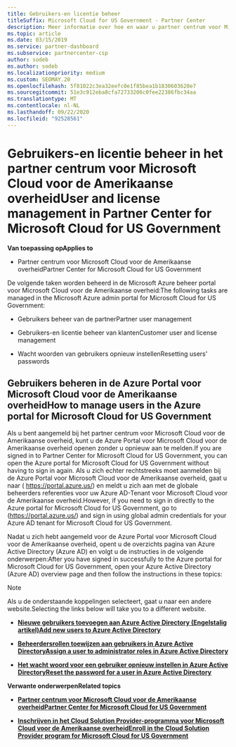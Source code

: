 ```yaml
---
title: Gebruikers-en licentie beheer
titleSuffix: Microsoft Cloud for US Government - Partner Center
description: Meer informatie over hoe en waar u partner centrum voor Microsoft Cloud kunt beheren voor Amerikaanse overheids partners, klanten en licenties, evenals het opnieuw instellen van wacht woorden.
ms.topic: article
ms.date: 03/15/2019
ms.service: partner-dashboard
ms.subservice: partnercenter-csp
author: sodeb
ms.author: sodeb
ms.localizationpriority: medium
ms.custom: SEOMAY.20
ms.openlocfilehash: 5f81022c3ea32eefc0e1f85bea1b1830603620e7
ms.sourcegitcommit: 51e3c912eba8cfa72733206c0fee22386fbc34aa
ms.translationtype: MT
ms.contentlocale: nl-NL
ms.lasthandoff: 09/22/2020
ms.locfileid: "92528561"
---
```

# <a name="user-and-license-management-in-partner-center-for-microsoft-cloud-for-us-government"></a><span data-ttu-id="8cca6-103">Gebruikers-en licentie beheer in het partner centrum voor Microsoft Cloud voor de Amerikaanse overheid</span><span class="sxs-lookup"><span data-stu-id="8cca6-103">User and license management in Partner Center for Microsoft Cloud for US Government</span></span>

<span data-ttu-id="8cca6-104">**Van toepassing op**</span><span class="sxs-lookup"><span data-stu-id="8cca6-104">**Applies to**</span></span>

- <span data-ttu-id="8cca6-105">Partner centrum voor Microsoft Cloud voor de Amerikaanse overheid</span><span class="sxs-lookup"><span data-stu-id="8cca6-105">Partner Center for Microsoft Cloud for US Government</span></span>

<span data-ttu-id="8cca6-106">De volgende taken worden beheerd in de Microsoft Azure beheer portal voor Microsoft Cloud voor de Amerikaanse overheid:</span><span class="sxs-lookup"><span data-stu-id="8cca6-106">The following tasks are managed in the Microsoft Azure admin portal for Microsoft Cloud for US Government:</span></span>

- <span data-ttu-id="8cca6-107">Gebruikers beheer van de partner</span><span class="sxs-lookup"><span data-stu-id="8cca6-107">Partner user management</span></span>

- <span data-ttu-id="8cca6-108">Gebruikers-en licentie beheer van klanten</span><span class="sxs-lookup"><span data-stu-id="8cca6-108">Customer user and license management</span></span>

- <span data-ttu-id="8cca6-109">Wacht woorden van gebruikers opnieuw instellen</span><span class="sxs-lookup"><span data-stu-id="8cca6-109">Resetting users' passwords</span></span>


## <a name="how-to-manage-users-in-the-azure-portal-for-microsoft-cloud-for-us-government"></a><span data-ttu-id="8cca6-110">Gebruikers beheren in de Azure Portal voor Microsoft Cloud voor de Amerikaanse overheid</span><span class="sxs-lookup"><span data-stu-id="8cca6-110">How to manage users in the Azure portal for Microsoft Cloud for US Government</span></span>

<span data-ttu-id="8cca6-111">Als u bent aangemeld bij het partner centrum voor Microsoft Cloud voor de Amerikaanse overheid, kunt u de Azure Portal voor Microsoft Cloud voor de Amerikaanse overheid openen zonder u opnieuw aan te melden.</span><span class="sxs-lookup"><span data-stu-id="8cca6-111">If you are signed in to Partner Center for Microsoft Cloud for US Government, you can open the Azure portal for Microsoft Cloud for US Government without having to sign in again.</span></span> <span data-ttu-id="8cca6-112">Als u zich echter rechtstreeks moet aanmelden bij de Azure Portal voor Microsoft Cloud voor de Amerikaanse overheid, gaat u naar ( https://portal.azure.us/) en meldt u zich aan met de globale beheerders referenties voor uw Azure AD-Tenant voor Microsoft Cloud voor de Amerikaanse overheid.</span><span class="sxs-lookup"><span data-stu-id="8cca6-112">However, if you need to sign in directly to the Azure portal for Microsoft Cloud for US Government, go to (https://portal.azure.us/) and sign in using global admin credentials for your Azure AD tenant for Microsoft Cloud for US Government.</span></span>

<span data-ttu-id="8cca6-113">Nadat u zich hebt aangemeld voor de Azure Portal voor Microsoft Cloud voor de Amerikaanse overheid, opent u de overzichts pagina van Azure Active Directory (Azure AD) en volgt u de instructies in de volgende onderwerpen:</span><span class="sxs-lookup"><span data-stu-id="8cca6-113">After you have signed in successfully to the Azure portal for Microsoft Cloud for US Government, open your Azure Active Directory (Azure AD) overview page and then follow the instructions in these topics:</span></span>

> [!NOTE]  
> <span data-ttu-id="8cca6-114">Als u de onderstaande koppelingen selecteert, gaat u naar een andere website.</span><span class="sxs-lookup"><span data-stu-id="8cca6-114">Selecting the links below will take you to a different website.</span></span> 

-  [<span data-ttu-id="8cca6-115">**Nieuwe gebruikers toevoegen aan Azure Active Directory (Engelstalig artikel)**</span><span class="sxs-lookup"><span data-stu-id="8cca6-115">**Add new users to Azure Active Directory**</span></span>](/azure/active-directory/active-directory-users-create-azure-portal)

-  [<span data-ttu-id="8cca6-116">**Beheerdersrollen toewijzen aan gebruikers in Azure Active Directory**</span><span class="sxs-lookup"><span data-stu-id="8cca6-116">**Assign a user to administrator roles in Azure Active Directory**</span></span>](/azure/active-directory/active-directory-users-assign-role-azure-portal)

-  [<span data-ttu-id="8cca6-117">**Het wacht woord voor een gebruiker opnieuw instellen in Azure Active Directory**</span><span class="sxs-lookup"><span data-stu-id="8cca6-117">**Reset the password for a user in Azure Active Directory**</span></span>](/azure/active-directory/active-directory-users-reset-password-azure-portal)

<span data-ttu-id="8cca6-118">**Verwante onderwerpen**</span><span class="sxs-lookup"><span data-stu-id="8cca6-118">**Related topics**</span></span>

-  [<span data-ttu-id="8cca6-119">**Partner centrum voor Microsoft Cloud voor de Amerikaanse overheid**</span><span class="sxs-lookup"><span data-stu-id="8cca6-119">**Partner Center for Microsoft Cloud for US Government**</span></span>](partner-center-for-microsoft-us-govt-cloud.md)

-  [<span data-ttu-id="8cca6-120">**Inschrijven in het Cloud Solution Provider-programma voor Microsoft Cloud voor de Amerikaanse overheid**</span><span class="sxs-lookup"><span data-stu-id="8cca6-120">**Enroll in the Cloud Solution Provider program for Microsoft Cloud for US Government**</span></span>](enroll-in-csp-for-microsoft-us-govt-cloud.md)